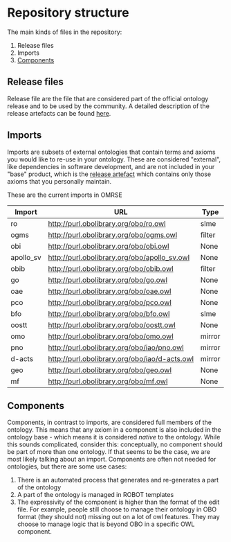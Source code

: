 # Repository structure

The main kinds of files in the repository:

1. Release files
2. Imports
3. [Components](#components)

## Release files
Release file are the file that are considered part of the official ontology release and to be used by the community. A detailed description of the release artefacts can be found [here](https://github.com/INCATools/ontology-development-kit/blob/master/docs/ReleaseArtefacts.md).

## Imports
Imports are subsets of external ontologies that contain terms and axioms you would like to re-use in your ontology. These are considered "external", like dependencies in software development, and are not included in your "base" product, which is the [release artefact](https://github.com/INCATools/ontology-development-kit/blob/master/docs/ReleaseArtefacts.md) which contains only those axioms that you personally maintain.

These are the current imports in OMRSE

| Import | URL | Type |
| ------ | --- | ---- |
| ro | http://purl.obolibrary.org/obo/ro.owl | slme |
| ogms | http://purl.obolibrary.org/obo/ogms.owl | filter |
| obi | http://purl.obolibrary.org/obo/obi.owl | None |
| apollo_sv | http://purl.obolibrary.org/obo/apollo_sv.owl | None |
| obib | http://purl.obolibrary.org/obo/obib.owl | filter |
| go | http://purl.obolibrary.org/obo/go.owl | None |
| oae | http://purl.obolibrary.org/obo/oae.owl | None |
| pco | http://purl.obolibrary.org/obo/pco.owl | None |
| bfo | http://purl.obolibrary.org/obo/bfo.owl | slme |
| oostt | http://purl.obolibrary.org/obo/oostt.owl | None |
| omo | http://purl.obolibrary.org/obo/omo.owl | mirror |
| pno | http://purl.obolibrary.org/obo/iao/pno.owl | mirror |
| d-acts | http://purl.obolibrary.org/obo/iao/d-acts.owl | mirror |
| geo | http://purl.obolibrary.org/obo/geo.owl | None |
| mf | http://purl.obolibrary.org/obo/mf.owl | None |

## Components
Components, in contrast to imports, are considered full members of the ontology. This means that any axiom in a component is also included in the ontology base - which means it is considered _native_ to the ontology. While this sounds complicated, consider this: conceptually, no component should be part of more than one ontology. If that seems to be the case, we are most likely talking about an import. Components are often not needed for ontologies, but there are some use cases:

1. There is an automated process that generates and re-generates a part of the ontology
2. A part of the ontology is managed in ROBOT templates
3. The expressivity of the component is higher than the format of the edit file. For example, people still choose to manage their ontology in OBO format (they should not) missing out on a lot of owl features. They may choose to manage logic that is beyond OBO in a specific OWL component.


